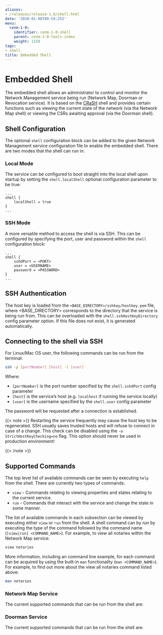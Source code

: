 ```yaml
---
aliases:
- /releases/release-1.0/shell.html
date: '2020-01-08T09:59:25Z'
menu:
  cenm-1-0:
    identifier: cenm-1-0-shell
    parent: cenm-1-0-tools-index
    weight: 1150
tags:
- shell
title: Embedded Shell
---
```



# Embedded Shell


The embedded shell allows an administrator to control and monitor the Network Management service being run (Network Map,
Doorman or Revocation service). It is based on the [CRaSH](http://www.crashub.org/) shell and provides certain functions such as viewing the
current state of the network (via the Network Map shell) or viewing the CSRs awaiting approval (via the Doorman shell).



## Shell Configuration

The optional `shell` configuration block can be added to the given Network Management service configuration file to
enable the embedded shell. There are two modes that the shell can run in:


### Local Mode

The service can be configured to boot straight into the local shell upon startup by setting the
`shell.localShell` optional configuration parameter to be true:

```guess
...
shell {
    localShell = true
}
...
```


### SSH Mode

A more versatile method to access the shell is via SSH. This can be configured by specifying the port, user and
password within the `shell` configuration block:

```guess
...
shell {
    sshdPort = <PORT>
    user = <USERNAME>
    password = <PASSWORD>
}
...
```


## SSH Authentication

The host key is loaded from the `<BASE_DIRECTORY>/sshkey/hostkey.pem` file, where <BASE_DIRECTORY> corresponds to the
directory that the service is being run from. This can be overloaded with the `shell.sshHostKeyDirectory` config
parameter option. If this file does not exist, it is generated automatically.


## Connecting to the shell via SSH

For Linux/Mac OS user, the following commands can be run from the terminal:

```bash
ssh -p [portNumber] [host] -l [user]
```

Where:


* `[portNumber]` is the port number specified by the `shell.sshdPort` config parameter
* `[host]` is the service’s host (e.g. `localhost` if running the service locally)
* `[user]` is the username specified by the `shell.user` config parameter

The password will be requested after a connection is established.

{{< note >}}
Restarting the service frequently may cause the host key to be regenerated. SSH usually saves
trusted hosts and will refuse to connect in case of a change. This check can be disabled using the
`-o StrictHostKeyChecking=no` flag. This option should never be used in production environment!

{{< /note >}}

## Supported Commands

The top level list of available commands can be seen by executing `help` from the shell. There are currently two types
of commands:


* `view` - Commands relating to viewing properties and states relating to the current service.
* `run` - Commands that interact with the service and change the state in some manner.

The list of available commands in each subsection can be viewed by executing either `view` or `run` from the shell.
A shell command can by run by executing the type of the command followed by the command name
(`[view|run] <COMMAND_NAME>`). For example, to view all notaries within the Network Map service:

```bash
view notaries
```

More information, including an command line example, for each command can be acquired by using the built-in `man`
functionality (`man <COMMAND_NAME>`). For example, to find out more about the view all notaries command listed above:

```bash
man notaries
```


### Network Map Service

The current supported commands that can be run from the shell are:


### Doorman Service

The current supported commands that can be run from the shell are:
